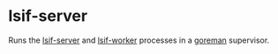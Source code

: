 # lsif-server

Runs the [lsif-server](../../lsif/src/server/server.ts) and [lsif-worker](../../lsif/src/worker/worker.ts) processes in a [goreman](https://github.com/mattn/goreman) supervisor.
